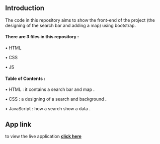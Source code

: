 
## Introduction

The code in this repository aims to show the front-end of the project (the designing of the search bar and adding a map) using bootstrap.

#### There are 3 files in this repository :

•	HTML 

•	CSS 

•	JS

#### Table of Contents :

•	HTML : it contains a search bar and map .


•	CSS : a designing of a search and background .


•	JavaScript : how a search show a data .

## App link
to view the live application [**click here**](places-re-ranking.netlify.app)
